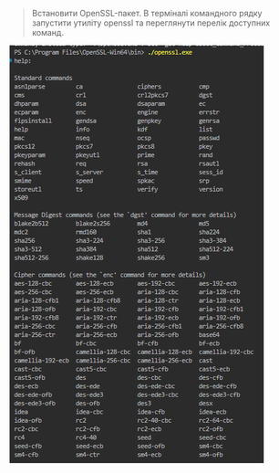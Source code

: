 > Встановити OpenSSL-пакет. В терміналі командного рядку запустити утиліту
> openssl та переглянути перелік доступних команд.

![](img/2023-11-26-02-13-55.png)